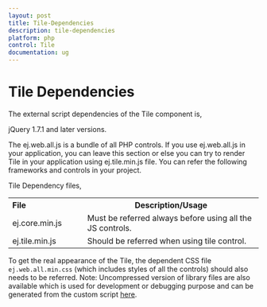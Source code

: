 ```yaml
---
layout: post
title: Tile-Dependencies
description: tile-dependencies
platform: php
control: Tile
documentation: ug
---
```


# Tile Dependencies

The external script dependencies of the Tile component is,

jQuery 1.7.1 and later versions.

The ej.web.all.js is a bundle of all PHP controls. If you use ej.web.all.js in your application, you can leave this section or else you can try to render Tile in your application using ej.tile.min.js file. You can refer the following frameworks and controls in your project.

Tile Dependency files,

<table>
<tr>
<th>
File                          </th><th>
Description/Usage</th></tr>
<tr>
<td>
ej.core.min.js</td><td>
Must be referred always before using all the JS controls.</td></tr>
<tr>
<td>
ej.tile.min.js</td><td>
Should be referred when using tile control.</td></tr>
</table>

To get the real appearance of the Tile, the dependent CSS file `ej.web.all.min.css` (which includes styles of all the controls) should also needs to be referred.
Note: Uncompressed version of library files are also available which is used for development or debugging purpose and can be generated from the custom script [here](https://csg.syncfusion.com/).


